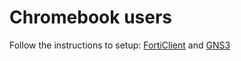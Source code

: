 # Chromebook users

Follow the instructions to setup: [FortiClient](https://github.com/divergence-wiki/ntt/blob/main/chromebook/FortiClient-setup.md) and [GNS3](https://github.com/divergence-wiki/ntt/blob/main/chromebook/GNS3-setup.md)
